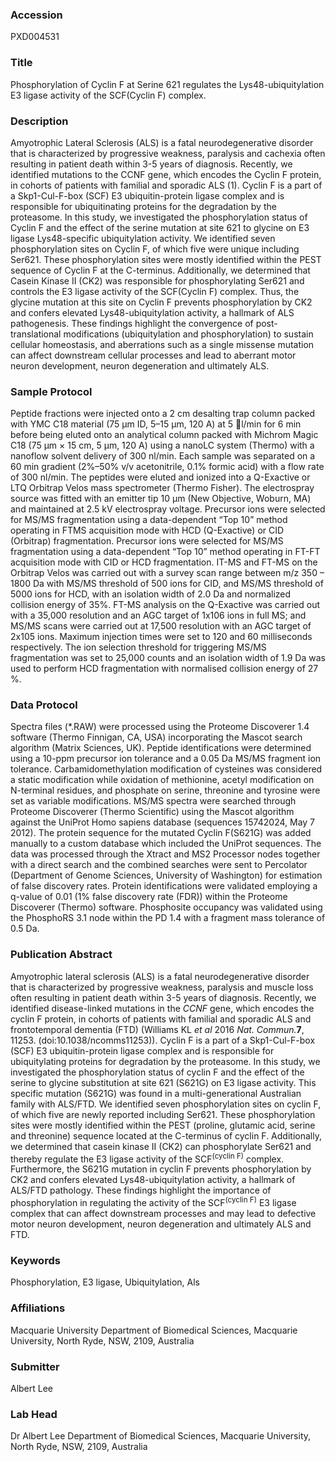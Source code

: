 ### Accession
PXD004531

### Title
Phosphorylation of Cyclin F at Serine 621 regulates the Lys48-ubiquitylation E3 ligase activity of the SCF(Cyclin F) complex.

### Description
Amyotrophic Lateral Sclerosis (ALS) is a fatal neurodegenerative disorder that is characterized by progressive weakness, paralysis and cachexia often resulting in patient death within 3-5 years of diagnosis. Recently, we identified mutations to the CCNF gene, which encodes the Cyclin F protein, in cohorts of patients with familial and sporadic ALS (1). Cyclin F is a part of a Skp1-Cul-F-box (SCF) E3 ubiquitin-protein ligase complex and is responsible for ubiquitinating proteins for the degradation by the proteasome. In this study, we investigated the phosphorylation status of Cyclin F and the effect of the serine mutation at site 621 to glycine on E3 ligase Lys48-specific ubiquitylation activity. We identified seven phosphorylation sites on Cyclin F, of which five were unique including Ser621. These phosphorylation sites were mostly identified within the PEST sequence of Cyclin F at the C-terminus. Additionally, we determined that Casein Kinase II (CK2) was responsible for phosphorylating Ser621 and controls the E3 ligase activity of the SCF(Cyclin F) complex. Thus, the glycine mutation at this site on Cyclin F prevents phosphorylation by CK2 and confers elevated Lys48-ubiquitylation activity, a hallmark of ALS pathogenesis. These findings highlight the convergence of post-translational modifications (ubiquitylation and phosphorylation) to sustain cellular homeostasis, and aberrations such as a single missense mutation can affect downstream cellular processes and lead to aberrant motor neuron development, neuron degeneration and ultimately ALS.

### Sample Protocol
Peptide fractions were injected onto a 2 cm desalting trap column packed with YMC C18 material (75 μm ID, 5–15 μm, 120 A) at 5 l/min for 6 min before being eluted onto an analytical column packed with Michrom Magic C18 (75 μm × 15 cm, 5 μm, 120 A) using a nanoLC system (Thermo) with a nanoflow solvent delivery of 300 nl/min. Each sample was separated on a 60 min gradient (2%–50% v/v acetonitrile, 0.1% formic acid) with a flow rate of 300 nl/min. The peptides were eluted and ionized into a Q-Exactive or LTQ Orbitrap Velos mass spectrometer (Thermo Fisher). The electrospray source was fitted with an emitter tip 10 μm (New Objective, Woburn, MA) and maintained at 2.5 kV electrospray voltage. Precursor ions were selected for MS/MS fragmentation using a data-dependent “Top 10” method operating in FTMS acquisition mode with HCD (Q-Exactive) or CID (Orbitrap) fragmentation. Precursor ions were selected for MS/MS fragmentation using a data-dependent “Top 10” method operating in FT-FT acquisition mode with CID or HCD fragmentation. IT-MS and FT-MS on the Orbitrap Velos was carried out with a survey scan range between m/z 350 – 1800 Da with MS/MS threshold of 500 ions for CID, and MS/MS threshold of 5000 ions for HCD, with an isolation width of 2.0 Da and normalized collision energy of 35%. FT-MS analysis on the Q-Exactive was carried out with a 35,000 resolution and an AGC target of 1x106 ions in full MS; and MS/MS scans were carried out at 17,500 resolution with an AGC target of 2x105 ions. Maximum injection times were set to 120 and 60 milliseconds respectively. The ion selection threshold for triggering MS/MS fragmentation was set to 25,000 counts and an isolation width of 1.9 Da was used to perform HCD fragmentation with normalised collision energy of 27 %.

### Data Protocol
Spectra files (*.RAW) were processed using the Proteome Discoverer 1.4 software (Thermo Finnigan, CA, USA) incorporating the Mascot search algorithm (Matrix Sciences, UK). Peptide identifications were determined using a 10-ppm precursor ion tolerance and a 0.05 Da MS/MS fragment ion tolerance. Carbamidomethylation modification of cysteines was considered a static modification while oxidation of methionine, acetyl modification on N-terminal residues, and phosphate on serine, threonine and tyrosine were set as variable modifications. MS/MS spectra were searched through Proteome Discoverer (Thermo Scientific) using the Mascot algorithm against the UniProt Homo sapiens database (sequences 15742024, May 7 2012).  The protein sequence for the mutated Cyclin F(S621G) was added manually to a custom database which included the UniProt sequences. The data was processed through the Xtract and MS2 Processor nodes together with a direct search and the combined searches were sent to Percolator (Department of Genome Sciences, University of Washington) for estimation of false discovery rates. Protein identifications were validated employing a q-value of 0.01 (1% false discovery rate (FDR)) within the Proteome Discoverer (Thermo) software. Phosphosite occupancy was validated using the PhosphoRS 3.1 node within the PD 1.4 with a fragment mass tolerance of 0.5 Da.

### Publication Abstract
Amyotrophic lateral sclerosis (ALS) is a fatal neurodegenerative disorder that is characterized by progressive weakness, paralysis and muscle loss often resulting in patient death within 3-5 years of diagnosis. Recently, we identified disease-linked mutations in the <i>CCNF</i> gene, which encodes the cyclin F protein, in cohorts of patients with familial and sporadic ALS and frontotemporal dementia (FTD) (Williams KL <i>et al</i> 2016 <i>Nat. Commun.</i><b>7</b>, 11253. (doi:10.1038/ncomms11253)). Cyclin F is a part of a Skp1-Cul-F-box (SCF) E3 ubiquitin-protein ligase complex and is responsible for ubiquitylating proteins for degradation by the proteasome. In this study, we investigated the phosphorylation status of cyclin F and the effect of the serine to glycine substitution at site 621 (S621G) on E3 ligase activity. This specific mutation (S621G) was found in a multi-generational Australian family with ALS/FTD. We identified seven phosphorylation sites on cyclin F, of which five are newly reported including Ser621. These phosphorylation sites were mostly identified within the PEST (proline, glutamic acid, serine and threonine) sequence located at the C-terminus of cyclin F. Additionally, we determined that casein kinase II (CK2) can phosphorylate Ser621 and thereby regulate the E3 ligase activity of the SCF<sup>(cyclin F)</sup> complex. Furthermore, the S621G mutation in cyclin F prevents phosphorylation by CK2 and confers elevated Lys48-ubiquitylation activity, a hallmark of ALS/FTD pathology. These findings highlight the importance of phosphorylation in regulating the activity of the SCF<sup>(cyclin F)</sup> E3 ligase complex that can affect downstream processes and may lead to defective motor neuron development, neuron degeneration and ultimately ALS and FTD.

### Keywords
Phosphorylation, E3 ligase, Ubiquitylation, Als

### Affiliations
Macquarie University
Department of Biomedical Sciences, Macquarie University, North Ryde, NSW, 2109, Australia

### Submitter
Albert Lee

### Lab Head
Dr Albert Lee
Department of Biomedical Sciences, Macquarie University, North Ryde, NSW, 2109, Australia



